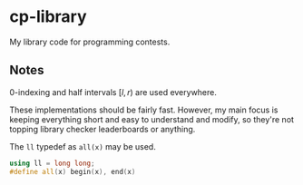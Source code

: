 # cp-library
My library code for programming contests.

## Notes

0-indexing and half intervals $[l, r)$ are used everywhere.

These implementations should be fairly fast. However, my main focus is keeping everything short and easy to understand and modify, so they're not topping library checker leaderboards or anything.

The `ll` typedef as `all(x)` may be used.
```cpp
using ll = long long;
#define all(x) begin(x), end(x)
```
